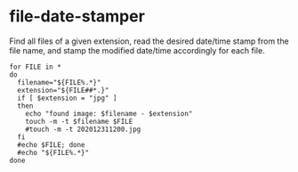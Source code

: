 # file-date-stamper
Find all files of a given extension, read the desired date/time stamp from the file name, and stamp the modified date/time accordingly for each file.

```
for FILE in *
do
  filename="${FILE%.*}"
  extension="${FILE##*.}"
  if [ $extension = "jpg" ]
  then
    echo "found image: $filename - $extension"
    touch -m -t $filename $FILE
    #touch -m -t 202012311200.jpg
  fi
  #echo $FILE; done
  #echo "${FILE%.*}"
done
```
